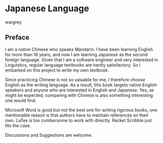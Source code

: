 # Japanese Language

wargrey

## Preface

I am a native Chinese who speaks Mandarin. I have been learning English
for more than 16 years, and now I am learning Japanese as the second
foreign language. Given that I am a software engineer and very
interested in Linguistics, regular language textbooks are hardly
satisfactory. So I embarked on this project to write my own textbook.

Since practicing Chinese is not so valuable for me, I therefore choose
English as the writing language. As a result, this book targets native
English speakers and anyone who are interested in English and Japanese.
Yes, as might be expected, comparing with Chinese is also something
interesting one would find.

Microsoft Word is good but not the best one for writing rigorous books,
one mentionable reason is that authors have to maintain references on
their own. LaTex is too cumbersome to work with directly. Racket
Scribble just fits the case.

Discussions and Suggestions are welcome.


